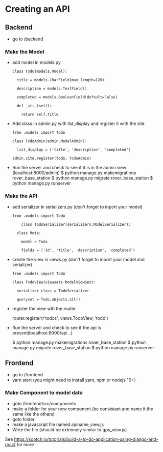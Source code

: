 # Creating an API

## Backend
* go to /backend

### Make the Model
* add model in models.py

      class Todo(models.Model):

        title = models.CharField(max_length=120)

        description = models.TextField()

        completed = models.BooleanField(default=False)

        def _str_(self):

          return self.title

* Add class in admin.py with list_display and register it with the site

      from .models import Todo

      class TodoAdmin(admin.ModelAdmin):

        list_display = ('title', 'description', 'completed')

      admin.site.register(Todo, TodoAdmin)

* Run the server and check to see if it is in the admin view (localhost:8000/admin)
      $ python manage.py makemigrations rover_base_station
      $ python manage.py migrate rover_base_station
      $ python manage.py runserver

### Make the API
* add serializer in serializers.py (don't forget to inport your model)
    
      from .models import Todo

          class TodoSerializer(serializers.ModelSerializer):

        class Meta:

          model = Todo

          fields = ('id', 'title', 'description', 'completed')

* create the view in views.py (don't forget to inport your model and serializer)
    
      from .models import Todo`

      class TodoView(viewsets.ModelViewSet):

        serializer_class = TodoSerializer

        queryset = Todo.objects.all()

* register the view wth the router

    router.register(r'todos', views.TodoView, 'todo')

* Run the server and check to see if the api is present(localhost:8000/api...)

    $ python manage.py makemigrations rover_base_station
    $ python manage.py migrate rover_base_station
    $ python manage.py runserver`

## Frontend
* go to /frontend
* yarn start (you might need to install yarn, npm or nodejs 10+)

### Make Component to model data
* goto /frontend/src/components
* make a folder for your new component (be consistant and name it the same like the others)
* goto folder
* make a javascript file named apiname_view.js
* Write the file (should be extremely similar to gps_view.js)

See https://scotch.io/tutorials/build-a-to-do-application-using-django-and-react for more
